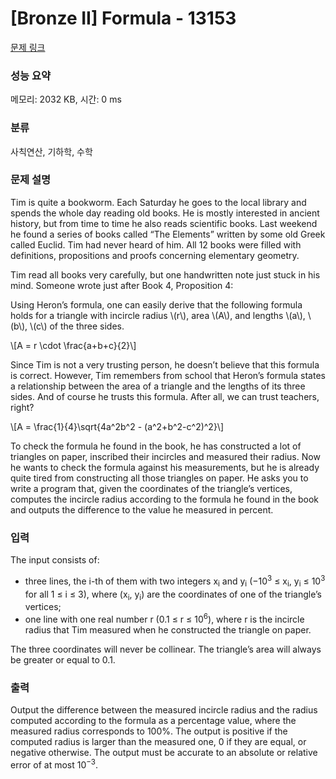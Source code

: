 # [Bronze II] Formula - 13153 

[문제 링크](https://www.acmicpc.net/problem/13153) 

### 성능 요약

메모리: 2032 KB, 시간: 0 ms

### 분류

사칙연산, 기하학, 수학

### 문제 설명

<p>Tim is quite a bookworm. Each Saturday he goes to the local library and spends the whole day reading old books. He is mostly interested in ancient history, but from time to time he also reads scientific books. Last weekend he found a series of books called “The Elements” written by some old Greek called Euclid. Tim had never heard of him. All 12 books were filled with definitions, propositions and proofs concerning elementary geometry.</p>

<p>Tim read all books very carefully, but one handwritten note just stuck in his mind. Someone wrote just after Book 4, Proposition 4:</p>

<p>Using Heron’s formula, one can easily derive that the following formula holds for a triangle with incircle radius \(r\), area \(A\), and lengths \(a\), \(b\), \(c\) of the three sides.</p>

<p>\[A = r \cdot \frac{a+b+c}{2}\]</p>

<p>Since Tim is not a very trusting person, he doesn’t believe that this formula is correct. However, Tim remembers from school that Heron’s formula states a relationship between the area of a triangle and the lengths of its three sides. And of course he trusts this formula. After all, we can trust teachers, right?</p>

<p>\[A = \frac{1}{4}\sqrt{4a^2b^2 - (a^2+b^2-c^2)^2}\]</p>

<p>To check the formula he found in the book, he has constructed a lot of triangles on paper, inscribed their incircles and measured their radius. Now he wants to check the formula against his measurements, but he is already quite tired from constructing all those triangles on paper. He asks you to write a program that, given the coordinates of the triangle’s vertices, computes the incircle radius according to the formula he found in the book and outputs the difference to the value he measured in percent.</p>

### 입력 

 <p>The input consists of:</p>

<ul>
	<li>three lines, the i-th of them with two integers x<sub>i</sub> and y<sub>i</sub> (−10<sup>3</sup> ≤ x<sub>i</sub>, y<sub>i</sub> ≤ 10<sup>3</sup> for all 1 ≤ i ≤ 3), where (x<sub>i</sub>, y<sub>i</sub>) are the coordinates of one of the triangle’s vertices;</li>
	<li>one line with one real number r (0.1 ≤ r ≤ 10<sup>6</sup>), where r is the incircle radius that Tim measured when he constructed the triangle on paper.</li>
</ul>

<p>The three coordinates will never be collinear. The triangle’s area will always be greater or equal to 0.1.</p>

### 출력 

 <p>Output the difference between the measured incircle radius and the radius computed according to the formula as a percentage value, where the measured radius corresponds to 100%. The output is positive if the computed radius is larger than the measured one, 0 if they are equal, or negative otherwise. The output must be accurate to an absolute or relative error of at most 10<sup>−3</sup>.</p>

